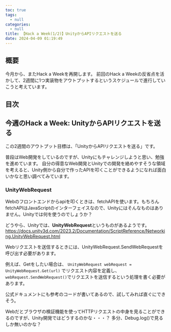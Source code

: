 ```yaml
---
toc: true
tags:
  - null
categories:
  - null
title: 【Hack a Week(1/2)】UnityからAPIリクエストを送る
date: 2024-04-09 01:19:49
---
```


## 概要

今月から、またHack a Weekを再開します。
前回のHack a Weekの反省点を活かして、2週間に1つ実装物をアウトプットするというスケジュールで進行していこうと考えています。

## 目次
<!-- toc -->

<!--more-->

## 今週のHack a Week: UnityからAPIリクエストを送る

この2週間のアウトプット目標は、「UnityからAPIリクエストを送る」です。

普段はWeb開発をしているのですが、Unityにもチャレンジしようと思い、勉強を進めています。
自分の得意なWeb開発とUnityでの開発を絡めやすそうな領域を考えると、Unity側から自分で作ったAPIを叩くことができるようになれば面白いかなと思い調べてみています。

### UnityWebRequest

Webのフロントエンドからapiを叩くときは、fetchAPIを使います。もちろんfetchAPIはJavaScriptのインターフェイスなので、Unityにはそんなものはありません。Unityでは何を使うのでしょうか？

どうやら、Unityでは、**UnityWebRequest**というものがあるようです。
https://docs.unity3d.com/2023.2/Documentation/ScriptReference/Networking.UnityWebRequest.html

Webリクエストを送信するときには、UnityWebRequest.SendWebRequestを呼び出す必要があります。

例えば、Getをしたい場合は、
`UnityWebRequest webRequest = UnityWebRequest.Get(url)`
でリクエスト内容を定義し、
`webRequest.SendWebRequest()`でリクエストを送信するという処理を書く必要があります。

公式ドキュメントにも参考のコードが書いてあるので、試してみれば直ぐにできそう。

Webだとブラウザの検証機能を使ってHTTPリクエストの中身を見ることができるのですが、Unity開発ではどうするのかな・・・？
多分、Debug.log()で見るしか無いのかな？

